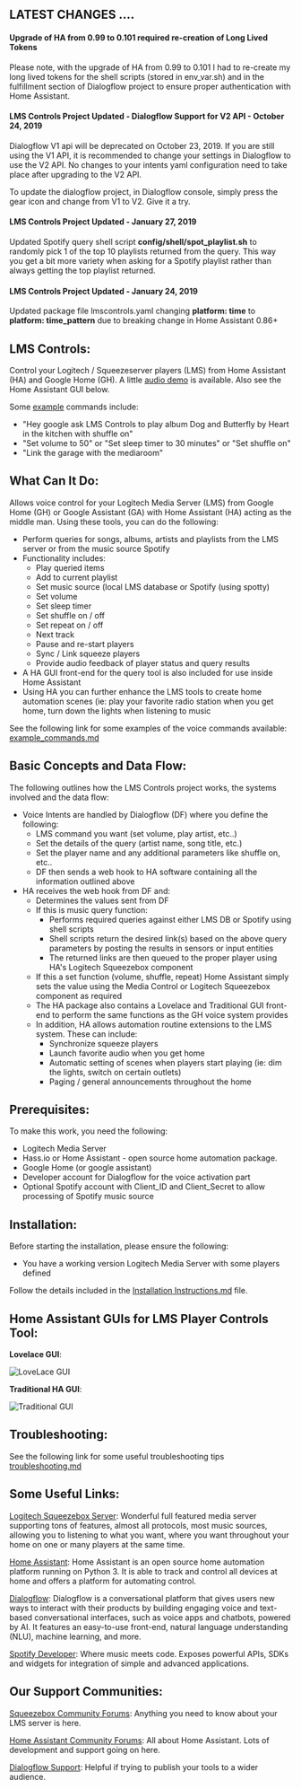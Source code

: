 ## LATEST CHANGES ....
#### Upgrade of HA from 0.99 to 0.101 required re-creation of Long Lived Tokens

Please note, with the upgrade of HA from 0.99 to 0.101 I had to re-create my long lived tokens for the shell scripts (stored in env_var.sh) and in the fulfillment section of Dialogflow project to ensure proper authentication with Home Assistant.

#### LMS Controls Project Updated - Dialogflow Support for V2 API - October 24, 2019

Dialogflow V1 api will be deprecated on October 23, 2019. If you are still using the V1 API, it is recommended to change your settings in Dialogflow to use the V2 API. No changes to your intents yaml configuration need to take place after upgrading to the V2 API. 

To update the dialogflow project, in Dialogflow console, simply press the gear icon and change from V1 to V2. Give it a try.

#### LMS Controls Project Updated - January 27, 2019

Updated Spotify query shell script **config/shell/spot_playlist.sh** to randomly pick 1 of the top 10 playlists returned from the query.  This way you get a bit more variety when asking for a Spotify playlist rather than always getting the top playlist returned.  

#### LMS Controls Project Updated - January 24, 2019

Updated package file lmscontrols.yaml changing **platform: time** to **platform: time_pattern** due to breaking change in Home Assistant 0.86+



## LMS Controls:
Control your Logitech / Squeezeserver players (LMS) from Home Assistant (HA) and Google Home (GH). A little [audio demo](https://github.com/ynot123/LMS_Controls/blob/master/LMS%20Controls%20Demo.mp3) is available.  Also see the Home Assistant GUI below.

Some [example](https://github.com/ynot123/LMS_Controls/blob/master/example_commands.md) commands include:
- "Hey google ask LMS Controls to play album Dog and Butterfly by Heart in the kitchen with shuffle on"
- "Set volume to 50" or "Set sleep timer to 30 minutes" or "Set shuffle on"
- "Link the garage with the mediaroom"
## What Can It Do:
Allows voice control for your Logitech Media Server (LMS) from Google Home (GH) or Google Assistant (GA) with Home Assistant (HA) acting as the middle man.  Using these tools, you can do the following:

- Perform queries for songs, albums, artists and playlists from the LMS server or from the music source Spotify
- Functionality includes:
	- Play queried items
	- Add to current playlist
	- Set music source (local LMS database or Spotify (using spotty)
	- Set volume
	- Set sleep timer
	- Set shuffle on / off
	- Set repeat on / off
	- Next track
	- Pause and re-start players
	- Sync / Link squeeze players
	- Provide audio feedback of player status and query results
- A HA GUI front-end for the query tool is also included for use inside Home Assistant
- Using HA you can further enhance the LMS tools to create home automation scenes (ie: play your favorite radio station when you get home, turn down the lights when listening to music

See the following link for some examples of the voice commands available: [example_commands.md](https://github.com/ynot123/LMS_Controls/blob/master/example_commands.md)



## Basic Concepts and Data Flow:

The following outlines how the LMS Controls project works, the systems involved and the data flow:​	

- Voice Intents are handled by Dialogflow (DF) where you define the following:
	- LMS command you want (set volume, play artist, etc..)
	- Set the details of the query (artist name, song title, etc.)
	- Set the player name and any additional parameters like shuffle on, etc..
	- DF then sends a web hook to HA software containing all the information outlined above
- HA receives the web hook from DF and:
	- Determines the values sent from DF
	- If this is music query function:
		- Performs required queries against either LMS DB or Spotify using shell scripts
		- Shell scripts return the desired link(s) based on the above query parameters by posting the results in sensors or input entities
		- The returned links are then queued to the proper player using HA's Logitech Squeezebox component
	- If this a set function (volume, shuffle, repeat) Home Assistant simply sets the value using the Media Control or Logitech Squeezebox component as required
	- The HA package also contains a Lovelace and Traditional GUI front-end to perform the same functions as the GH voice system provides
	- In addition, HA allows automation routine extensions to the LMS system.  These can include:
		- Synchronize squeeze players
		- Launch favorite audio when you get home
		- Automatic setting of scenes when players start playing (ie: dim the lights, switch on certain outlets)
		- Paging / general announcements throughout the home 

## Prerequisites:
To make this work, you need the following:
- Logitech Media Server
- Hass.io or Home Assistant - open source home automation package.
- Google Home (or google assistant)
- Developer account for Dialogflow for the voice activation part
- Optional Spotify account with Client_ID and Client_Secret to allow processing of Spotify music source

## Installation:	
Before starting the installation, please ensure the following:

- You have a working version Logitech Media Server with some players defined

Follow the details included in the [Installation Instructions.md](https://github.com/ynot123/LMS_Controls/blob/master/Installation%20Instructions.md) file.

## Home Assistant GUIs for LMS Player Controls Tool:

**Lovelace GUI**:

![LoveLace GUI](https://github.com/ynot123/LMS_Controls/blob/master/LoveLace_GUI.jpg)

**Traditional HA GUI**:

![Traditional GUI](https://github.com/ynot123/LMS_Controls/blob/master/Traditonal_GUI.jpg)

## Troubleshooting:

See the following link for some useful troubleshooting tips [troubleshooting.md](https://github.com/ynot123/LMS_Controls/blob/master/troubleshooting.md)
## Some Useful Links:
[Logitech Squeezebox Server](https://mysqueezebox.com/index/Home):
Wonderful full featured media server supporting tons of features, almost all protocols, most music sources, allowing you to listening to what you want, where you want throughout your home on one or many players at the same time.

[Home Assistant](https://www.home-assistant.io/):
Home Assistant is an open source home automation platform running on Python 3. It is able to track and control all devices at home and offers a platform for automating control.

[Dialogflow](https://dialogflow.com/):
Dialogflow is a conversational platform that gives users new ways to interact with their products by building engaging voice and text-based conversational interfaces, such as voice apps and chatbots, powered by AI. It features an easy-to-use front-end, natural language understanding (NLU), machine learning, and more.

[Spotify Developer](https://developer.spotify.com/):
Where music meets code. Exposes powerful APIs, SDKs and widgets for integration of simple and advanced applications. 

## Our Support Communities:
[Squeezebox Community Forums](https://forums.slimdevices.com/):
Anything you need to know about your LMS server is here.   

[Home Assistant Community Forums](https://community.home-assistant.io/):
All about Home Assistant.  Lots of development and support going on here.  

[Dialogflow Support](https://productforums.google.com/forum/#!forum/dialogflow):
Helpful if trying to publish your tools to a wider audience.  

